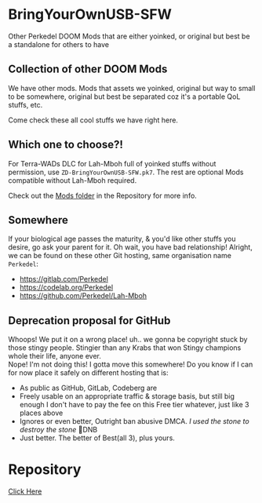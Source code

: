 # BringYourOwnUSB-SFW

Other Perkedel DOOM Mods that are either yoinked, or original but best be a standalone for others to have

## Collection of other DOOM Mods

We have other mods. Mods that assets we yoinked, original but way to small to be somewhere, original but best be separated coz it's a portable QoL stuffs, etc.

Come check these all cool stuffs we have right here.

## Which one to choose?!

For Terra-WADs DLC for Lah-Mboh full of yoinked stuffs without permission, use `ZD-BringYourOwnUSB-SFW.pk7`. The rest are optional Mods compatible without Lah-Mboh required.

Check out the [Mods folder](/Mods/) in the Repository for more info.

## Somewhere

If your biological age passes the maturity, & you'd like other stuffs you desire, go ask your parent for it. Oh wait, you have bad relationship! Alright, we can be found on these other Git hosting, same organisation name `Perkedel`:

- https://gitlab.com/Perkedel
- https://codelab.org/Perkedel
- https://github.com/Perkedel/Lah-Mboh

## Deprecation proposal for GitHub

Whoops! We put it on a wrong place! uh.. we gonna be copyright stuck by those stingy people. Stingier than any Krabs that won Stingy champions whole their life, anyone ever.  
Nope! I'm not doing this! I gotta move this somewhere! Do you know if I can for now place it safely on different hosting that is:

- As public as GitHub, GitLab, Codeberg are
- Freely usable on an appropriate traffic & storage basis, but still big enough I don't have to pay the fee on this Free tier whatever, just like 3 places above
- Ignores or even better, Outright ban abusive DMCA. *I used the stone to destroy the stone* 🥁DNB
- Just better. The better of Best(all 3), plus yours.

# Repository

[Click Here](https://github.com/Perkedel/BringYourOwnUSB-SFW)